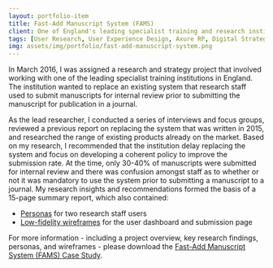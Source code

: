 ```yaml
---
layout: portfolio-item
title: Fast-Add Manuscript System (FAMS)
client: One of England's leading specialist training and research institutions
tags: [User Research, User Experience Design, Axure RP, Digital Strategy, InDesign, Illustrator]
img: assets/img/portfolio/fast-add-manuscript-system.png
---
```


In March 2016, I was assigned a research and strategy project that involved working with one of the leading specialist training institutions in England. The institution wanted to replace an existing system that research staff used to submit manuscripts for internal review prior to submitting the manuscript for publication in a journal.

As the lead researcher, I conducted a series of interviews and focus groups, reviewed a previous report on replacing the system that was written in 2015, and researched the range of existing products already on the market. Based on my research, I recommended that the institution delay replacing the system and focus on developing a coherent policy to improve the submission rate. At the time, only 30-40% of manuscripts were submitted for internal review and there was confusion amongst staff as to whether or not it was mandatory to use the system prior to submitting a manuscript to a journal. My research insights and recommendations formed the basis of a 15-page summary report, which also contained:

* [Personas](/assets/docs/portfolio/fast-add-manuscript-system/fams_personas.pdf) for two research staff users
* [Low-fidelity wireframes](/assets/docs/portfolio/fast-add-manuscript-system/fams_wireframes.pdf) for the user dashboard and submission page

For more information - including a project overview, key research findings, personas, and wireframes - please download the [Fast-Add Manuscript System (FAMS) Case Study](/assets/docs/portfolio/fast-add-manuscript-system/fams_case_study.pdf).
